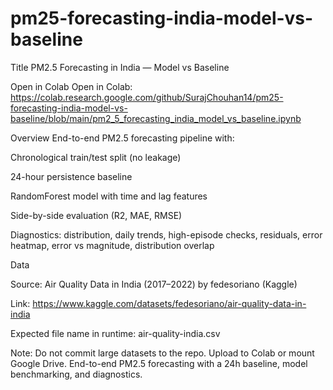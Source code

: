 # pm25-forecasting-india-model-vs-baseline
Title
PM2.5 Forecasting in India — Model vs Baseline

Open in Colab
Open in Colab: https://colab.research.google.com/github/SurajChouhan14/pm25-forecasting-india-model-vs-baseline/blob/main/pm2_5_forecasting_india_model_vs_baseline.ipynb

Overview
End-to-end PM2.5 forecasting pipeline with:

Chronological train/test split (no leakage)

24-hour persistence baseline

RandomForest model with time and lag features

Side-by-side evaluation (R2, MAE, RMSE)

Diagnostics: distribution, daily trends, high-episode checks, residuals, error heatmap, error vs magnitude, distribution overlap

Data

Source: Air Quality Data in India (2017–2022) by fedesoriano (Kaggle)

Link: https://www.kaggle.com/datasets/fedesoriano/air-quality-data-in-india

Expected file name in runtime: air-quality-india.csv

Note: Do not commit large datasets to the repo. Upload to Colab or mount Google Drive.
End-to-end PM2.5 forecasting with a 24h baseline, model benchmarking, and diagnostics.
